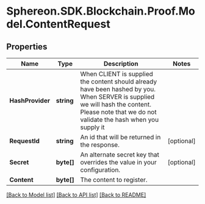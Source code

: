 # Sphereon.SDK.Blockchain.Proof.Model.ContentRequest
## Properties

Name | Type | Description | Notes
------------ | ------------- | ------------- | -------------
**HashProvider** | **string** | When CLIENT is supplied the content should already have been hashed by you. When SERVER is supplied we will hash the content. Please note that we do not validate the hash when you supply it | 
**RequestId** | **string** | An id that will be returned in the response. | [optional] 
**Secret** | **byte[]** | An alternate secret key that overrides the value in your configuration. | [optional] 
**Content** | **byte[]** | The content to register. | 

[[Back to Model list]](../README.md#documentation-for-models) [[Back to API list]](../README.md#documentation-for-api-endpoints) [[Back to README]](../README.md)

